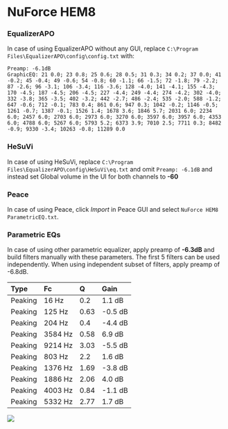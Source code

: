 # NuForce HEM8

### EqualizerAPO
In case of using EqualizerAPO without any GUI, replace `C:\Program Files\EqualizerAPO\config\config.txt`
with:
```
Preamp: -6.1dB
GraphicEQ: 21 0.0; 23 0.8; 25 0.6; 28 0.5; 31 0.3; 34 0.2; 37 0.0; 41 -0.2; 45 -0.4; 49 -0.6; 54 -0.8; 60 -1.1; 66 -1.5; 72 -1.8; 79 -2.2; 87 -2.6; 96 -3.1; 106 -3.4; 116 -3.6; 128 -4.0; 141 -4.1; 155 -4.3; 170 -4.5; 187 -4.5; 206 -4.5; 227 -4.4; 249 -4.4; 274 -4.2; 302 -4.0; 332 -3.8; 365 -3.5; 402 -3.2; 442 -2.7; 486 -2.4; 535 -2.0; 588 -1.2; 647 -0.6; 712 -0.1; 783 0.4; 861 0.6; 947 0.3; 1042 -0.2; 1146 -0.5; 1261 -0.7; 1387 -0.1; 1526 1.4; 1678 3.6; 1846 5.7; 2031 6.0; 2234 6.0; 2457 6.0; 2703 6.0; 2973 6.0; 3270 6.0; 3597 6.0; 3957 6.0; 4353 6.0; 4788 6.0; 5267 6.0; 5793 5.2; 6373 3.9; 7010 2.5; 7711 0.3; 8482 -0.9; 9330 -3.4; 10263 -0.8; 11289 0.0
```

### HeSuVi
In case of using HeSuVi, replace `C:\Program Files\EqualizerAPO\config\HeSuVi\eq.txt` and omit `Preamp:
-6.1dB` and instead set Global volume in the UI for both channels to **-60**

### Peace
In case of using Peace, click *Import* in Peace GUI and select `NuForce HEM8 ParametricEQ.txt`.

### Parametric EQs
In case of using other parametric equalizer, apply preamp of **-6.3dB** and build filters manually
with these parameters. The first 5 filters can be used independently.
When using independent subset of filters, apply preamp of -6.8dB.

| Type    | Fc      |    Q | Gain    |
|:--------|:--------|:-----|:--------|
| Peaking | 16 Hz   | 0.2  | 1.1 dB  |
| Peaking | 125 Hz  | 0.63 | -0.5 dB |
| Peaking | 204 Hz  | 0.4  | -4.4 dB |
| Peaking | 3584 Hz | 0.58 | 6.9 dB  |
| Peaking | 9214 Hz | 3.03 | -5.5 dB |
| Peaking | 803 Hz  | 2.2  | 1.6 dB  |
| Peaking | 1376 Hz | 1.69 | -3.8 dB |
| Peaking | 1886 Hz | 2.06 | 4.0 dB  |
| Peaking | 4003 Hz | 0.84 | -1.1 dB |
| Peaking | 5332 Hz | 2.77 | 1.7 dB  |

![](https://raw.githubusercontent.com/jaakkopasanen/AutoEq/master/results/innerfidelity/sbaf-serious/NuForce%20HEM8/NuForce%20HEM8.png)